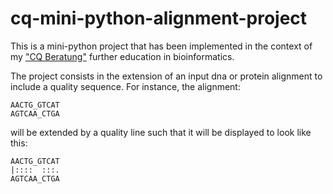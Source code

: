 # cq-mini-python-alignment-project

This is a mini-python project that has been implemented in the context
of my ["CQ Beratung"](https://www.cq-bildung.de) further education in
bioinformatics.

The project consists in the extension of an input dna or protein
alignment to include a quality sequence. For instance, the alignment:

```
AACTG_GTCAT
AGTCAA_CTGA
```

will be extended by a quality line such that it will be displayed to look like this:

```
AACTG_GTCAT
|::::  :::.
AGTCAA_CTGA
```